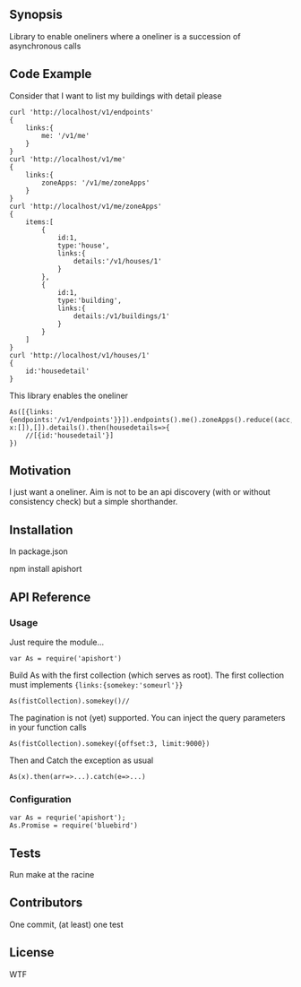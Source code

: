 ## Synopsis

Library to enable oneliners where a oneliner is a succession of asynchronous calls

## Code Example

Consider that I want to list my buildings with detail please

    curl 'http://localhost/v1/endpoints'
    {
        links:{
            me: '/v1/me'
        }
    }
    curl 'http://localhost/v1/me'
    {
        links:{
            zoneApps: '/v1/me/zoneApps'
        }
    }
    curl 'http://localhost/v1/me/zoneApps'
    {
        items:[
            {
                id:1,
                type:'house',
                links:{
                    details:'/v1/houses/1'
                }
            },
            {
                id:1,
                type:'building',
                links:{
                    details:/v1/buildings/1'
                }
            }
        ]
    }
    curl 'http://localhost/v1/houses/1'
    {
        id:'housedetail'
    }

This library enables the oneliner

    As([{links:{endpoints:'/v1/endpoints'}}]).endpoints().me().zoneApps().reduce((acc,x)=>acc.concat(x.type=='building'?x:[]),[]).details().then(housedetails=>{
        //[{id:'housedetail'}]
    })


## Motivation

I just want a oneliner. Aim is not to be an api discovery (with or without consistency check) but a simple shorthander.

## Installation

In package.json

npm install apishort

## API Reference

### Usage ###
Just require the module...

    var As = require('apishort')

Build As with the first collection (which serves as root). The first collection must implements ```{links:{somekey:'someurl'}}```

    As(fistCollection).somekey()//

The pagination is not (yet) supported.
You can inject the query parameters in your function calls

    As(fistCollection).somekey({offset:3, limit:9000})

Then and Catch the exception as usual
    
    As(x).then(arr=>...).catch(e=>...)

### Configuration ###

    var As = requrie('apishort');
    As.Promise = require('bluebird')

## Tests

Run make at the racine

## Contributors

One commit, (at least) one test

## License

WTF
